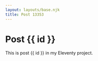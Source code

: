 ```yaml
---
layout: layouts/base.njk
title: Post 13353
---
```


# Post {{ id }}

This is post {{ id }} in my Eleventy project.
